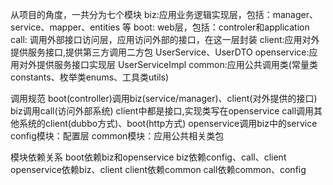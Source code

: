 从项目的角度，一共分为七个模块
biz:应用业务逻辑实现层，包括：manager、service、mapper、entities 等
boot: web层，包括：controler和application
call: 调用外部接口访问层，应用访问外部的接口，在这一层封装
client:应用对外提供服务接口,提供第三方调用二方包
    UserService、UserDTO
openservice:应用对外提供服务接口实现层
    UserServiceImpl
common:应用公共调用类(常量类constants、枚举类enums、工具类utils)

调用规范
    boot(controller)调用biz(service/manager)、client(对外提供的接口)
    biz调用call(访问外部系统)
    client中都是接口,实现类写在openservice
    call调用其他系统的client(dubbo方式)、boot(http方式)
    openservice调用biz中的service
    config模块：配置层
    common模块：应用公共相关类包

模块依赖关系
    boot依赖biz和openservice
    biz依赖config、call、client
    openservice依赖biz、client
    client依赖common
    call依赖common、config


